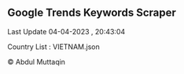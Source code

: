 

## Google Trends Keywords Scraper 
 
Last Update 04-04-2023 , 20:43:04

Country List :
VIETNAM.json



© Abdul Muttaqin 
